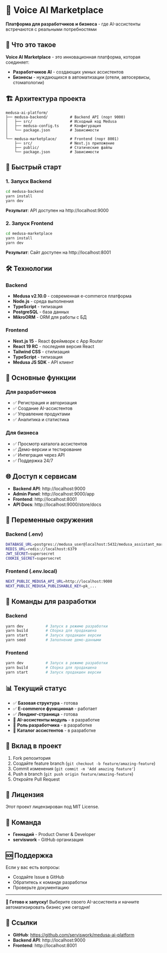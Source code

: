 # 🚀 Voice AI Marketplace

**Платформа для разработчиков и бизнеса** - где AI-ассистенты встречаются с реальными потребностями

## 🌟 Что это такое

**Voice AI Marketplace** - это инновационная платформа, которая соединяет:
- **Разработчиков AI** - создающих умных ассистентов
- **Бизнесы** - нуждающихся в автоматизации (отели, автосервисы, стоматологии)

## 🏗️ Архитектура проекта

```
medusa-ai-platform/
├── medusa-backend/          # Backend API (порт 9000)
│   ├── src/                 # Исходный код Medusa
│   ├── medusa-config.ts     # Конфигурация
│   └── package.json         # Зависимости
│
└── medusa-marketplace/      # Frontend (порт 8001)
    ├── src/                 # Next.js приложение
    ├── public/              # Статические файлы
    └── package.json         # Зависимости
```

## 🚀 Быстрый старт

### 1. Запуск Backend
```bash
cd medusa-backend
yarn install
yarn dev
```
**Результат**: API доступен на http://localhost:9000

### 2. Запуск Frontend
```bash
cd medusa-marketplace
yarn install
yarn dev
```
**Результат**: Сайт доступен на http://localhost:8001

## 🛠️ Технологии

### Backend
- **Medusa v2.10.0** - современная e-commerce платформа
- **Node.js** - среда выполнения
- **TypeScript** - типизация
- **PostgreSQL** - база данных
- **MikroORM** - ORM для работы с БД

### Frontend
- **Next.js 15** - React фреймворк с App Router
- **React 19 RC** - последняя версия React
- **Tailwind CSS** - стилизация
- **TypeScript** - типизация
- **Medusa JS SDK** - API клиент

## 📱 Основные функции

### Для разработчиков
- ✅ Регистрация и авторизация
- ✅ Создание AI-ассистентов
- ✅ Управление продуктами
- ✅ Аналитика и статистика

### Для бизнеса
- ✅ Просмотр каталога ассистентов
- ✅ Демо-версии и тестирование
- ✅ Интеграция через API
- ✅ Поддержка 24/7

## 🌐 Доступ к сервисам

- **Backend API**: http://localhost:9000
- **Admin Panel**: http://localhost:9000/app
- **Frontend**: http://localhost:8001
- **API Docs**: http://localhost:9000/store/docs

## 🔑 Переменные окружения

### Backend (.env)
```bash
DATABASE_URL=postgres://medusa_user@localhost:5432/medusa_assistant_marketplace
REDIS_URL=redis://localhost:6379
JWT_SECRET=supersecret
COOKIE_SECRET=supersecret
```

### Frontend (.env.local)
```bash
NEXT_PUBLIC_MEDUSA_API_URL=http://localhost:9000
NEXT_PUBLIC_MEDUSA_PUBLISHABLE_KEY=pk_...
```

## 🚀 Команды для разработки

### Backend
```bash
yarn dev          # Запуск в режиме разработки
yarn build        # Сборка для продакшена
yarn start        # Запуск продакшен версии
yarn seed         # Заполнение демо-данными
```

### Frontend
```bash
yarn dev          # Запуск в режиме разработки
yarn build        # Сборка для продакшена
yarn start        # Запуск продакшен версии
```

## 📊 Текущий статус

- ✅ **Базовая структура** - готова
- ✅ **E-commerce функционал** - работает
- ✅ **Лендинг-страница** - готова
- 🔄 **AI-ассистенты модуль** - в разработке
- 🔄 **Роль разработчика** - в разработке
- 🔄 **Каталог ассистентов** - в разработке

## 🤝 Вклад в проект

1. Fork репозитория
2. Создайте feature branch (`git checkout -b feature/amazing-feature`)
3. Commit изменения (`git commit -m 'Add amazing feature'`)
4. Push в branch (`git push origin feature/amazing-feature`)
5. Откройте Pull Request

## 📄 Лицензия

Этот проект лицензирован под MIT License.

## 👥 Команда

- **Геннадий** - Product Owner & Developer
- **serviswork** - GitHub организация

## 🆘 Поддержка

Если у вас есть вопросы:
- Создайте Issue в GitHub
- Обратитесь к команде разработки
- Проверьте документацию

---

**🚀 Готово к запуску!** Выберите своего AI-ассистента и начните автоматизировать бизнес уже сегодня!

## 🔗 Ссылки

- **GitHub**: https://github.com/serviswork/medusa-ai-platform
- **Backend API**: http://localhost:9000
- **Frontend**: http://localhost:8001 